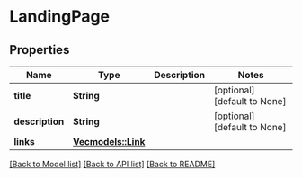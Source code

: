 # LandingPage

## Properties
Name | Type | Description | Notes
------------ | ------------- | ------------- | -------------
**title** | **String** |  | [optional] [default to None]
**description** | **String** |  | [optional] [default to None]
**links** | [**Vec<models::Link>**](link.md) |  | 

[[Back to Model list]](../README.md#documentation-for-models) [[Back to API list]](../README.md#documentation-for-api-endpoints) [[Back to README]](../README.md)


